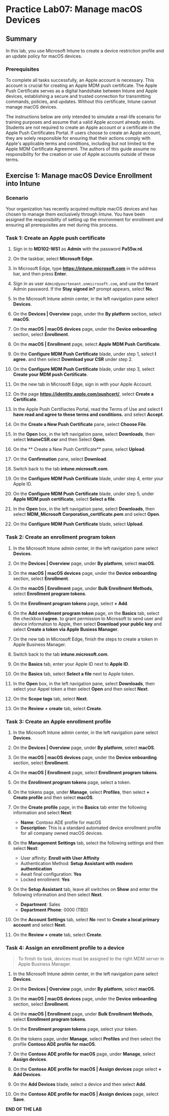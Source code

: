 # Practice Lab07: Manage macOS Devices

## Summary

In this lab, you use Microsoft Intune to create a device restriction profile and an update policy for macOS devices.

### Prerequisites

To complete all tasks successfully, an Apple account is necessary. This account is crucial for creating an Apple MDM push certificate. The Apple Push Certificate serves as a digital handshake between Intune and Apple devices, establishing a secure and trusted connection for transmitting commands, policies, and updates. Without this certificate, Intune cannot manage macOS devices. 

The instructions below are only intended to simulate a real-life scenario for training purposes and assume that a valid Apple account already exists. Students are not required to create an Apple account or a certificate in the Apple Push Certificates Portal. If users choose to create an Apple account, they are solely responsible for ensuring that their actions comply with Apple's applicable terms and conditions, including but not limited to the Apple MDM Certificate Agreement. The authors of this guide assume no responsibility for the creation or use of Apple accounts outside of these terms.

## Exercise 1: Manage macOS Device Enrollment into Intune

### Scenario

Your organization has recently acquired multiple macOS devices and has chosen to manage them exclusively through Intune. You have been assigned the responsibility of setting up the environment for enrollment and ensuring all prerequisites are met during this process.

### Task 1: Create an Apple push certificate

1. Sign in to **MD102-WS1** as **Admin** with the password **Pa55w.rd**. 

2. On the taskbar, select **Microsoft Edge**.

3. In Microsoft Edge, type **https://intune.microsoft.com** in the  address bar, and then press **Enter**.

4. Sign in as user `Admin@yourtenant.onmicrosoft.com`, and use the tenant Admin password. If the **Stay signed in?** prompt appears, select **No**.

5. In the Microsoft Intune admin center, in the left navigation pane select **Devices**.

6. On the **Devices | Overview** page, under the **By platform** section, select **macOS**.

7. On the **macOS | macOS devices** page, under the **Device onboarding** section, select **Enrollment**.

8. On the **macOS | Enrollment** page, select **Apple MDM Push Certificate**.

9.  On the **Configure MDM Push Certificate** blade, under step 1, select **I agree.** and then select **Download your CSR** under step 2.

10. On the **Configure MDM Push Certificate** blade, under step 3, select **Create your MDM push Certificate**.

11. On the new tab in Microsoft Edge, sign in with your Apple Account.

12. On the page **https://identity.apple.com/pushcert/**, select **Create a Certificate**.

13. In the Apple Push Certifiactes Portal, read the Terms of Use and select **I have read and agree to these terms and conditions.** and select **Accept**.

14. On the **Create a New Push Certificate** pane, select **Choose File**.

15. In the **Open** box, in the left navigation pane, select **Downloads**, then select **IntuneCSR.csr** and then Select **Open**.

16. On the ** Create a New Push Certificate** pane, select **Upload**.

17. On the **Confirmation** pane, select **Download**.

18. Switch back to the tab **intune.microsoft.com**.

19. On the **Configure MDM Push Certificate** blade, under step 4, enter your Apple ID.

20. On the **Configure MDM Push Certificate** blade, under step 5, under **Apple MDM push certificate**, select **Select a file**.

21. In the **Open** box, in the left navigation pane, select **Downloads**, then select **MDM_Microsoft Corporation_certificate.pem** and select **Open**.

22. On the **Configure MDM Push Certificate** blade, select **Upload**.

### Task 2: Create an enrollment program token

1. In the Microsoft Intune admin center, in the left navigation pane select **Devices**.

2. On the **Devices | Overview** page, under **By platform**, select **macOS**.

3. On the **macOS | macOS devices** page, under the **Device onboarding** section, select **Enrollment**.

4. On the **macOS | Enrollment** page, under **Bulk Enrollment Methods**, select **Enrollment program tokens**.

5. On the **Enrollment program tokens** page, select **+ Add**.

6. On the **Add enrollment program token** page, on the **Basics** tab, select the checkbox **I agree.** to grant permission to Microsoft to send user and device information to Apple, then select **Download your public key** and select **Create a token via Apple Busiess Manager**.

7. On the new tab in Microsoft Edge, finish the steps to create a token in Apple Business Manager.

8. Switch back to the tab **intune.microsoft.com**.

9.  On the **Basics** tab, enter your Apple ID next to **Apple ID**.

10. On the **Basics** tab, select **Select a file** next to Apple token.

11. In the **Open** box, in the left navigation pane, select **Downloads**, then select your Appel token a then select **Open** and then select **Next**.

12. On the **Scope tags** tab, select **Next**.

13. On the **Review + create** tab, select **Create**.

### Task 3: Create an Apple enrollment profile

1. In the Microsoft Intune admin center, in the left navigation pane select **Devices**.

2. On the **Devices | Overview** page, under **By platform**, select **macOS**.

3. On the **macOS | macOS devices** page, under the **Device onboarding** section, select **Enrollment**.

4. On the **macOS | Enrollment** page, select **Enrollment program tokens**.

5. On the **Enrollment program tokens** page, select a token.

6. On the tokens page, under **Manage**, select **Profiles**, then select **+ Create profile** and then select **macOS**.

7. On the **Create profile** page, in the **Basics** tab enter the following information and select **Next**:

    - **Name**: Contoso ADE profile for macOS
    - **Description**: This is a standard automated device enrollment profile for all company owned macOS devices.

8. On the **Management Settings** tab, select the following settings and then select **Next**: 

    - User affinity: **Enroll with User Affinity**
    - Authentication Method: **Setup Assistant with modern authentication**
    - Await final configuration: **Yes**
    - Locked enrollment: **Yes**

9.  On the **Setup Assistant** tab, leave all switches on **Show** and enter the following information and then select **Next**.

    - **Department**: Sales
    - **Department Phone**: 0000 (TBD)

10. On the **Account Settings** tab, select **No** next to **Create a local primary account** and select **Next**.

11. On the **Review + create** tab, select **Create**.

### Task 4: Assign an enrollment profile to a device

> To finish tis task, devices must be assigned to the right MDM server in Apple Business Manager.

1. In the Microsoft Intune admin center, in the left navigation pane select **Devices**.

2. On the **Devices | Overview** page, under **By platform**, select **macOS**.

3. On the **macOS | macOS devices** page, under the **Device onboarding** section, select **Enrollment**.

4. On the **macOS | Enrollment** page, under **Bulk Enrollment Methods**, select **Enrollment program tokens**.

5. On the **Enrollment program tokens** page, select your token.

6. On the tokens page, under **Manage**, select **Profiles** and then select the profile **Contoso ADE profile for macOS**.

7. On the **Contoso ADE profile for macOS** page, under **Manage**, select **Assign devices**.

8. On the **Contoso ADE profile for macOS | Assign devices** page select **+ Add Devices**.

9.  On the **Add Devices** blade, select a device and then select **Add**.

10. On the **Contoso ADE profile for macOS | Assign devices** page, select **Save**.

**END OF THE LAB**
